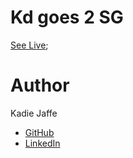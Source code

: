 Kd goes 2 SG 
==========

[sample]:(https://raw.githubusercontent.com/kadie16/kadie16.github.io/master/assets/images/Sample%20ScreenShot%20.png);

[See Live](https://kadie16.github.io/);

# Author
Kadie Jaffe 

* [GitHub](https://github.com/kadie16)
* [LinkedIn](https://www.linkedin.com/pub/kadie-jaffe/91/657/a1a)

